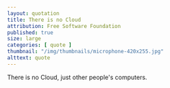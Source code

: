 ```yaml
---
layout: quotation
title: There is no Cloud
attribution: Free Software Foundation
published: true
size: large
categories: [ quote ]
thumbnail: "/img/thumbnails/microphone-420x255.jpg"
alttext: quote
---
```


There is no Cloud, just other people's computers.
